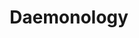 ---
title: "Daemonology"
canonical: "skill/daemonology"
canonical_title: "Diagnose Powers Loresheet"
lists:
    - diagnose-powers-loresheet
tier: 1
osp_cost: 5
---